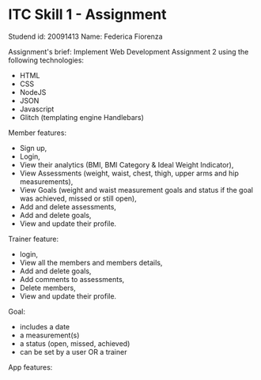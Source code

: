 ITC Skill 1 - Assignment 
================================

Studend id: 20091413
Name: Federica Fiorenza

Assignment's brief: Implement Web Development Assignment 2 using the following technologies:
- HTML
- CSS
- NodeJS
- JSON
- Javascript
- Glitch (templating engine Handlebars)

Member features:
- Sign up,
- Login,
- View their analytics (BMI, BMI Category & Ideal Weight Indicator),
- View Assessments (weight, waist, chest, thigh, upper arms and hip measurements),
- View Goals (weight and waist measurement goals and status if the goal was achieved, missed or still open),
- Add and delete assessments,
- Add and delete goals,
- View and update their profile.

Trainer feature:
- login,
- View all the members and members details,
- Add and delete goals,
- Add comments to assessments,
- Delete members,
- View and update their profile.
  
Goal:
- includes a date
- a measurement(s)
- a status (open, missed, achieved)
- can be set by a user OR a trainer
  
  
App features:
